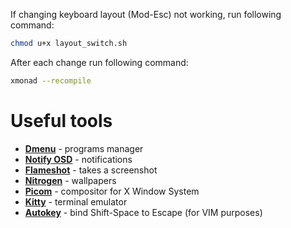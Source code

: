 If changing keyboard layout (Mod-Esc) not working, run following command:
```sh
chmod u+x layout_switch.sh
```

After each change run following command:
```sh
xmonad --recompile
```

# Useful tools
* **[Dmenu](https://wiki.archlinux.org/title/dmenu)** - programs manager
* **[Notify OSD](https://wiki.archlinux.org/title/Desktop_notifications#Standalone)** - notifications
* **[Flameshot](https://flameshot.org/)** - takes a screenshot
* **[Nitrogen](https://wiki.archlinux.org/title/nitrogen)** - wallpapers
* **[Picom](https://github.com/yshui/picom)** - compositor for X Window System
* **[Kitty](https://sw.kovidgoyal.net/kitty/)** - terminal emulator
* **[Autokey](https://github.com/autokey/autokey)** - bind Shift-Space to Escape (for VIM purposes)
